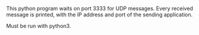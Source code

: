 This python program waits on port 3333 for UDP messages. Every received message is printed, with the IP address and port of the sending application.

Must be run with python3.
